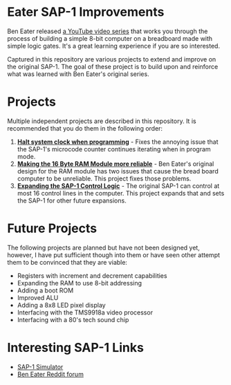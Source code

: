 # Eater SAP-1 Improvements
Ben Eater released [a YouTube video series](https://eater.net/8bit) that works you through the process of building a simple 8-bit computer on a breadboard made with simple logic gates. It's a great learning experience if you are so interested.

Captured in this repository are various projects to extend and improve on the original SAP-1. The goal of these project is to build upon and reinforce what was learned with Ben Eater's original series. 

# Projects
Multiple independent projects are described in this repository. It is recommended that you do them in the following order:

1. **[Halt system clock when programming](./clock-halt-when-programming/)** - Fixes the annoying issue that the SAP-1's microcode counter continues iterating when in program mode.
2. **[Making the 16 Byte RAM Module more reliable](./improving-reliability-of-ram-module/)** - Ben Eater's original design for the RAM module has two issues that cause the bread board computer to be unreliable. This project fixes those problems.
3. **[Expanding the SAP-1 Control Logic](./expanded-control-logic/)** - The original SAP-1 can control at most 16 control lines in the computer. This project expands that and sets the SAP-1 for other future expansions. 


# Future Projects
The following projects are planned but have not been designed yet, however, I have put sufficient though into them or have seen other attempt them to be convinced that they are viable:
* Registers with increment and decrement capabilities
* Expanding the RAM to use 8-bit addressing
* Adding a boot ROM
* Improved ALU
* Adding a 8x8 LED pixel display
* Interfacing with the TMS9918a video processor
* Interfacing with a 80's tech sound chip



# Interesting SAP-1 Links

* [SAP-1 Simulator](https://github.com/milen-patel/SAP-1)
* [Ben Eater Reddit forum](https://www.reddit.com/r/beneater/)


